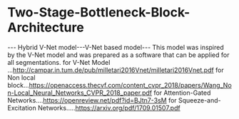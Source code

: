 # Two-Stage-Bottleneck-Block-Architecture
--- Hybrid V-Net model---V-Net based model--- This model was inspired by the V-Net model and was prepared as a software that can be applied for all segmentations.
for V-Net Model ...http://campar.in.tum.de/pub/milletari2016Vnet/milletari2016Vnet.pdf
for Non local block...https://openaccess.thecvf.com/content_cvpr_2018/papers/Wang_Non-Local_Neural_Networks_CVPR_2018_paper.pdf
for Attention-Gated Networks....https://openreview.net/pdf?id=BJtn7-3sM
for Squeeze-and-Excitation Networks.....https://arxiv.org/pdf/1709.01507.pdf
